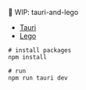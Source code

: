 🧪 WIP: tauri-and-lego

- [Tauri](https://github.com/tauri-apps/tauri)
- [Lego](https://github.com/polight/lego)

```
# install packages
npm install

# run
npm run tauri dev
```